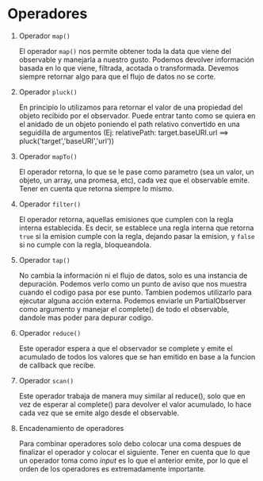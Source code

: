 # Operadores

1. Operador `map()`

    El operador `map()` nos permite obtener toda la data que viene del observable y manejarla a nuestro gusto. Podemos devolver información basada en lo que viene, filtrada, acotada o transformada. Devemos siempre retornar algo para que el flujo de datos no se corte.


2. Operador `pluck()`

    En principio lo utilizamos para retornar el valor de una propiedad del objeto recibido por el observador.
    Puede entrar tanto como se quiera en el anidado de un objeto poniendo el path relativo convertido en una seguidilla de argumentos (Ej: relativePath: target.baseURI.url ==> pluck('target','baseURI','url'))


3. Operador `mapTo()`

    El operador retorna, lo que se le pase como parametro (sea un valor, un objeto, un array, una promesa, etc), cada vez que el observable emite. Tener en cuenta que retorna siempre lo mismo.


4. Operador `filter()`

    El operador retorna, aquellas emisiones que cumplen con la regla interna establecida. Es decir, se establece una regla interna que retorna `true` si la emision cumple con la regla, dejando pasar la emision, y `false` si no cumple con la regla, bloqueandola.


5. Operador `tap()`

    No cambia la información ni el flujo de datos, solo es una instancia de depuración. Podemos verlo como un punto de aviso que nos muestra cuando el codigo pasa por ese punto. Tambien podemos utilizarlo para ejecutar alguna acción externa. Podemos enviarle un PartialObserver como argumento y manejar el complete() de todo el observable, dandole mas poder para depurar codigo. 


6. Operador `reduce()`

    Este operador espera a que el observador se complete y emite el acumulado de todos los valores que se han emitido en base a la funcion de callback que recibe.


7. Operador `scan()`

    Este operador trabaja de manera muy similar al reduce(), solo que en vez de esperar al complete() para devolver el valor acumulado, lo hace cada vez que se emite algo desde el observable. 


8. Encadenamiento de operadores

    Para combinar operadores solo debo colocar una coma despues de finalizar el operador y colocar el siguiente. Tener en cuenta que lo que un operador toma como _input_ es lo que el anterior emite, por lo que el orden de los operadores es extremadamente importante.